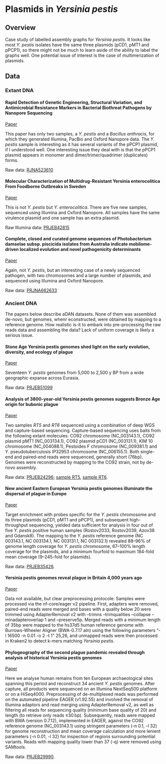 # Plasmids in *Yersinia pestis*

## Overview
Case study of labelled assembly graphs for *Yersinia pestis*. It looks like most *Y. pestis* isolates have the same three plasmids (pCD1, pMT1 and pPCP1), so there might not be much to learn aside of the ability to label the graphs well. One potential issue of interest is the case of multimerization of plasmids.

## Data

### Extant DNA

#### Rapid Detection of Genetic Engineering, Structural Variation, and Antimicrobial Resistance Markers in Bacterial Biothreat Pathogens by Nanopore Sequencing
<a href="https://www.nature.com/articles/s41598-019-49700-1">Paper</a>

This paper has only two samples, a *Y. pestis* and a *Bacillus anthracis*, for which they generated Illumina, PacBio and Oxford Nanopore data. The *Y. pestis* sample is interesting as it has several variants of the pPCP1 plasmid, if I understood well. One interesting issue they deal with is that the pPCP1 plasmid appears in monomer and dimer/trimer/quadrimer (duplicates) forms.  

Raw data: <a href="https://www.ncbi.nlm.nih.gov/sra/?term=PRJNA523610">RJNA523610</a>

#### Molecular Characterization of Multidrug-Resistant Yersinia enterocolitica From Foodborne Outbreaks in Sweden
<a href="https://doi.org/10.3389/fmicb.2021.664665">Paper</a>  

This is not *Y. pestis* but *Y. enterocolitica*. There are five new samples, sequenced using Illumina and Oxford Nanopore. All samples have the same virulence plasmid and one sample has an extra plasmid.  

Raw Illumina data: <a href="https://www.ncbi.nlm.nih.gov/sra?linkname=bioproject_sra_all&from_uid=702388">PRJEB42815</a>

#### Complete, closed and curated genome sequences of Photobacterium damselae subsp. piscicida isolates from Australia indicate mobilome-driven localized evolution and novel pathogenicity determinants
<a href="https://doi.org/10.1099/mgen.0.000562">Paper</a>  

Again, not *Y. pestis*, but an interesting case of a newly sequenced pathogen, with two chromosomes and a large number of plasmids, and sequenced using Illumina and Oxford Nanopore.  

Raw data: <a href="https://www.ncbi.nlm.nih.gov/sra?linkname=bioproject_sra_all&from_uid=662633">PRJNA662633</a>

### Ancient DNA

The papers below describe aDAN datasets. None of them was assembled de-novo, but genomes, whenr econstructed, were obtained by mapping to a reference genome. How realistic is-it to embark into pre-processing the raw reads data and assembling the data? Lack of uniform coverage is likely a serious issue.

#### Stone Age Yersinia pestis genomes shed light on the early evolution, diversity, and ecology of plague
<a href="https://doi.org/10.1073/pnas.2116722119">Paper</a>

Seventeen *Y. pestis* genomes from 5,000 to 2,500 y BP from a wide geographic expanse across Eurasia.  

Raw data: <a href="https://www.ebi.ac.uk/ena/browser/view/PRJEB51099">PRJEB51099</a>

#### Analysis of 3800-year-old Yersinia pestis genomes suggests Bronze Age origin for bubonic plague
<a href="https://www.nature.com/articles/s41467-018-04550-9">Paper</a>

Two samples *RT5* and *RT6* sequenced using a combination of deep WGS and capture-based sequencing. Capture-based sequencing uses baits from the following extant molecules: CO92 chromosome (NC_003143.1), CO92 plasmid pMT1 (NC_003134.1), CO92 plasmid pCD1 (NC_003131.1), KIM 10 chromosome (NC_004088.1), Pestoides F chromosome (NC_009381.1) and Y. pseudotuberculosis IP32953 chromosome (NC_006155.1). Both single-end and paired-end reads were sequenced, generally short (76bp). Genomes were reconstructed by mapping to the CO92 strain, not by de-novo assembly.  

Raw data: <a href="https://www.ncbi.nlm.nih.gov/bioproject/?term=PRJEB24296">PRJEB24296</a>; <a href="https://www.ncbi.nlm.nih.gov/sra?LinkName=biosample_sra&from_uid=9556285">sample RT5</a>, <a href="https://www.ncbi.nlm.nih.gov/sra?LinkName=biosample_sra&from_uid=9556286">sample RT6</a>.

#### New ancient Eastern European Yersinia pestis genomes illuminate the dispersal of plague in Europe
<a href="https://doi.org/10.1098/rstb.2019.0569">Paper</a>

Target enrichment with probes specific for the *Y. pestis* chromosome and its three plasmids (pCD1, pMT1 and pPCP1), and subsequent high-throughput sequencing, yielded data sufficient for analysis in four out of five *Y. pestis* positive human samples (Rostov2033, Rostov2039, Azov38 and Gdansk8). The mapping to the *Y. pestis* reference genome (NC 003143.1, NC 003134.1, NC 003131.1, NC 003132.1) revealed 88–96% of genome length coverage for *Y. pestis* chromosome, 67–100% length coverage for the plasmids, and a minimum fourfold to maximum 184-fold mean coverage (9–245-fold for plasmids).  

Raw data: <a href="https://www.ncbi.nlm.nih.gov/sra?linkname=bioproject_sra_all&from_uid=667376">PRJEB35426</a>.

#### Yersinia pestis genomes reveal plague in Britain 4,000 years ago
<a href="https://doi.org/10.1101/2022.01.26.477195">Paper</a>

Data not available, but clear preprocessing protocole: Samples were processed via the nf-core/eager v2 pipeline. First, adapters were removed, paired-end reads were merged and bases with a quality below 20 were trimmed using AdapterRemoval v2 with –trimns –trimqualities –collapse –minadapteroverlap 1 and –preserve5p. Merged reads with a minimum length of 35bp were mapped to the hs37d5 human reference genome with Burrows-Wheeler Aligner (BWA-0.7.17 aln) using the following parameters “-l 16500 -n 0.01 -o 2 -t 1” 25,26, and unmapped reads were then processed in Kraken2 to detect k-mers matching *Yersinia pestis*.

#### Phylogeography of the second plague pandemic revealed through analysis of historical Yersinia pestis genomes
<a href="https://www.nature.com/articles/s41467-019-12154-0">Paper</a>

Here we analyse human remains from ten European archaeological sites spanning this period and reconstruct 34 ancient *Y. pestis* genomes.
After capture, all products were sequenced on an Illumina NextSeq500 platform or on a HiSeq4000. Preprocessing of de-multiplexed reads was performed on the automated pipeline EAGER (v1.92.55) and involved the removal of Illumina adaptors and read merging using AdapterRemoval v2, as well as filtering all reads for sequencing quality (minimum base quality of 20) and length (to retrieve only reads ≥30 bp). Subsequently, reads were mapped with BWA (version 0.7.12), implemented in EAGER, against the CO92 reference genome (NC_003143.1) using stringent parameters (-n 0.1, -l 32) for genome reconstruction and mean coverage calculation and more lenient parameters (-n 0.01, -l 32) for inspection of regions surrounding potential variants. Reads with mapping quality lower than 37 (-q) were removed using SAMtools.  

Raw data: <a href="https://www.ebi.ac.uk/ena/browser/view/PRJEB29990">PRJEB29990</a>.
